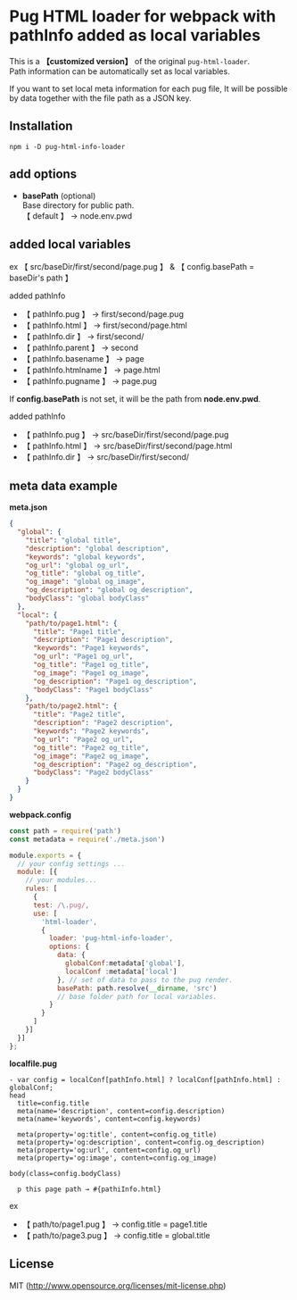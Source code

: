 # Pug HTML loader for webpack with pathInfo added as local variables 
This is a **【customized version】** of the original `pug-html-loader`.  
Path information can be automatically set as local variables.

If you want to set local meta information for each pug file,
It will be possible by data together with the file path as a JSON key.

## Installation

`npm i -D pug-html-info-loader`

## add options
- **basePath** (optional)    
  Base directory for public path.  
  【 default 】 → node.env.pwd

## added local variables
ex 【 src/baseDir/first/second/page.pug 】 & 【 config.basePath = baseDir's path 】

added pathInfo
- 【 pathInfo.pug 】 → first/second/page.pug
- 【 pathInfo.html 】 → first/second/page.html
- 【 pathInfo.dir 】 → first/second/
- 【 pathInfo.parent 】 → second
- 【 pathInfo.basename 】 → page
- 【 pathInfo.htmlname 】 → page.html
- 【 pathInfo.pugname 】 → page.pug

If **config.basePath** is not set, it will be the path from **node.env.pwd**.  

added pathInfo
- 【 pathInfo.pug  】 → src/baseDir/first/second/page.pug
- 【 pathInfo.html 】 → src/baseDir/first/second/page.html
- 【 pathInfo.dir  】 → src/baseDir/first/second/


## meta data example

**meta.json**
```json
{
  "global": {
    "title": "global title",
    "description": "global description",
    "keywords": "global keywords",
    "og_url": "global og_url",
    "og_title": "global og_title",
    "og_image": "global og_image",
    "og_description": "global og_description",
    "bodyClass": "global bodyClass"
  },
  "local": {
    "path/to/page1.html": {
      "title": "Page1 title",
      "description": "Page1 description",
      "keywords": "Page1 keywords",
      "og_url": "Page1 og_url",
      "og_title": "Page1 og_title",
      "og_image": "Page1 og_image",
      "og_description": "Page1 og_description",
      "bodyClass": "Page1 bodyClass"
    },
    "path/to/page2.html": {
      "title": "Page2 title",
      "description": "Page2 description",
      "keywords": "Page2 keywords",
      "og_url": "Page2 og_url",
      "og_title": "Page2 og_title",
      "og_image": "Page2 og_image",
      "og_description": "Page2 og_description",
      "bodyClass": "Page2 bodyClass"
    }
  }
}
```

**webpack.config**

```javascript
const path = require('path')
const metadata = require('./meta.json')

module.exports = {
  // your config settings ...
  module: [{
    // your modules...
    rules: [
      {
      test: /\.pug/,
      use: [
        'html-loader',
        {
          loader: 'pug-html-info-loader',
          options: {
            data: {
              globalConf:metadata['global'],
              localConf :metadata['local']
            }, // set of data to pass to the pug render.
            basePath: path.resolve(__dirname, 'src')
            // base folder path for local variables.
          }
        }
      ]
    }]
  }]
};
```

**localfile.pug**  
```
- var config = localConf[pathInfo.html] ? localConf[pathInfo.html] : globalConf;
head
  title=config.title
  meta(name='description', content=config.description)
  meta(name='keywords', content=config.keywords)

  meta(property='og:title', content=config.og_title)
  meta(property='og:description', content=config.og_description)
  meta(property='og:url', content=config.og_url)
  meta(property='og:image', content=config.og_image)

body(class=config.bodyClass)

  p this page path → #{pathiInfo.html} 
```
ex 
- 【 path/to/page1.pug 】 → config.title = page1.title 
- 【 path/to/page3.pug 】 → config.title = global.title 



## License

MIT (http://www.opensource.org/licenses/mit-license.php)
